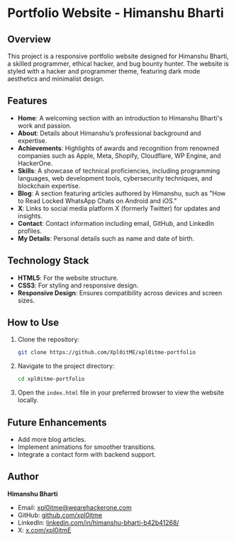 # Portfolio Website - Himanshu Bharti

## Overview
This project is a responsive portfolio website designed for Himanshu Bharti, a skilled programmer, ethical hacker, and bug bounty hunter. The website is styled with a hacker and programmer theme, featuring dark mode aesthetics and minimalist design.

## Features
- **Home**: A welcoming section with an introduction to Himanshu Bharti's work and passion.
- **About**: Details about Himanshu’s professional background and expertise.
- **Achievements**: Highlights of awards and recognition from renowned companies such as Apple, Meta, Shopify, Cloudflare, WP Engine, and HackerOne.
- **Skills**: A showcase of technical proficiencies, including programming languages, web development tools, cybersecurity techniques, and blockchain expertise.
- **Blog**: A section featuring articles authored by Himanshu, such as "How to Read Locked WhatsApp Chats on Android and iOS."
- **X**: Links to social media platform X (formerly Twitter) for updates and insights.
- **Contact**: Contact information including email, GitHub, and LinkedIn profiles.
- **My Details**: Personal details such as name and date of birth.

## Technology Stack
- **HTML5**: For the website structure.
- **CSS3**: For styling and responsive design.
- **Responsive Design**: Ensures compatibility across devices and screen sizes.

## How to Use
1. Clone the repository:
   ```bash
   git clone https://github.com/Xpl0itME/xpl0itme-portfolio
   ```
2. Navigate to the project directory:
   ```bash
   cd xpl0itme-portfolio
   ```
3. Open the `index.html` file in your preferred browser to view the website locally.

## Future Enhancements
- Add more blog articles.
- Implement animations for smoother transitions.
- Integrate a contact form with backend support.

## Author
**Himanshu Bharti**
- Email: [xpl0itme@wearehackerone.com](mailto:xpl0itme@wearehackerone.com)
- GitHub: [github.com/xpl0itme](https://github.com/xpl0itme)
- LinkedIn: [linkedin.com/in/himanshu-bharti-b42b41268/](https://www.linkedin.com/in/himanshu-bharti-b42b41268/)
- X: [x.com/xpl0itmE](https://x.com/xpl0itmE)


